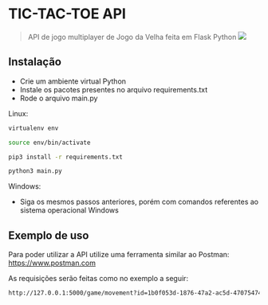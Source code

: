 # TIC-TAC-TOE API
> API de jogo multiplayer de Jogo da Velha feita em Flask Python
![](header.png)

## Instalação

- Crie um ambiente virtual Python
- Instale os pacotes presentes no arquivo requirements.txt
- Rode o arquivo main.py


Linux:

```sh
virtualenv env

source env/bin/activate

pip3 install -r requirements.txt

python3 main.py
```

Windows:

- Siga os mesmos passos anteriores, porém com comandos referentes ao sistema operacional Windows

## Exemplo de uso

Para poder utilizar a API utilize uma ferramenta similar ao Postman: https://www.postman.com

As requisições serão feitas como no exemplo a seguir:

```sh
http://127.0.0.1:5000/game/movement?id=1b0f053d-1876-47a2-ac5d-4707547438aa
```

